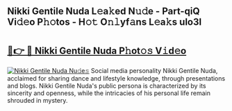 ## Nikki Gentile Nuda L𝚎a𝚔ed N𝚞𝚍e - Part-qiQ Vi𝚍𝚎o P𝚑𝚘tos - H𝚘𝚝 O𝚗𝚕yf𝚊ns L𝚎a𝚔s ulo3I

# <h2><a href="http://kfdtgbc.oniu.top/?m=Nikki+Gentile+Nuda">🔗👉 🔴 Nikki Gentile Nuda P𝚑ot𝚘𝚜 V𝚒d𝚎o</a></h2>

[![Nikki Gentile Nuda Nu𝚍e𝚜](https://i.imgur.com/0qMVB7G.gif)](http://kfdtgbc.oniu.top/?m=Nikki+Gentile+Nuda)
Social media personality Nikki Gentile Nuda, acclaimed for sharing dance and lifestyle knowledge, through presentations and blogs. Nikki Gentile Nuda's public persona is characterized by its sincerity and openness, while the intricacies of his personal life remain shrouded in mystery.  

